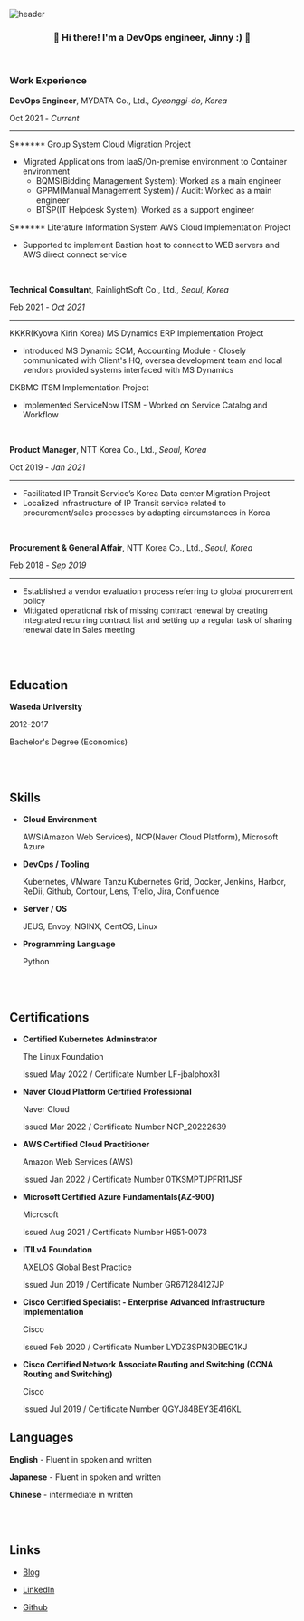 ![header](https://capsule-render.vercel.app/api?type=transparent&color=ffffff&height=300&section=header&text=release:Canary&fontColor=000000&fontSize=90)
<h3 align="center"> 👋 Hi there! I'm a DevOps engineer, Jinny :) 👋 </h3>
<br/>

### Work Experience

**DevOps Engineer**, MYDATA Co., Ltd., *Gyeonggi-do, Korea*

Oct 2021 *- Current*

---

S****** Group System Cloud Migration Project

- Migrated Applications from IaaS/On-premise environment to Container environment
    - BQMS(Bidding Management System): Worked as a main engineer
    - GPPM(Manual Management System) / Audit: Worked as a main engineer
    - BTSP(IT Helpdesk System): Worked as a support engineer

S****** Literature Information System AWS Cloud Implementation Project 

- Supported to implement Bastion host to connect to WEB servers and AWS direct connect service

<br/>

**Technical Consultant**, RainlightSoft Co., Ltd., *Seoul, Korea*

Feb 2021 *- Oct 2021*

---

KKKR(Kyowa Kirin Korea) MS Dynamics ERP Implementation Project

- Introduced MS Dynamic SCM, Accounting Module - Closely communicated with Client's HQ, oversea development team and local vendors provided systems interfaced with MS Dynamics

DKBMC ITSM Implementation Project

- Implemented ServiceNow ITSM - Worked on Service Catalog and Workflow

<br/>

**Product Manager**, NTT Korea Co., Ltd., *Seoul, Korea*

Oct 2019 *- Jan 2021*

---

- Facilitated IP Transit Service’s Korea Data center Migration Project
- Localized Infrastructure of IP Transit service related to procurement/sales processes by adapting circumstances in Korea

<br/>

**Procurement & General Affair**, NTT Korea Co., Ltd., *Seoul, Korea*

Feb 2018 *- Sep 2019*

---

- Established a vendor evaluation process referring to global procurement policy
- Mitigated operational risk of missing contract renewal by creating integrated recurring contract list and setting up a regular task of sharing renewal date in Sales meeting

<br/><br/>

## **Education**

**Waseda University**

2012-2017

Bachelor's Degree (Economics)

<br/><br/>

## **Skills**

- **Cloud Environment**
    
    AWS(Amazon Web Services), NCP(Naver Cloud Platform), Microsoft Azure
    
- **DevOps / Tooling**
    
    Kubernetes, VMware Tanzu Kubernetes Grid, Docker, Jenkins, Harbor, ReDii, Github, Contour, Lens, Trello, Jira, Confluence
    
- **Server / OS**
    
    JEUS, Envoy, NGINX, CentOS, Linux
    
- **Programming Language**
    
    Python
    
<br/><br/>

## **Certifications**

- **Certified Kubernetes Adminstrator**
    
    The Linux Foundation
    
    Issued May 2022 / Certificate Number LF-jbalphox8I
    
- **Naver Cloud Platform Certified Professional**
    
    Naver Cloud
    
    Issued Mar 2022 / Certificate Number NCP_20222639
    
- **AWS Certified Cloud Practitioner**
    
    Amazon Web Services (AWS)
    
    Issued Jan 2022 / Certificate Number 0TKSMPTJPFR11JSF
    
- **Microsoft Certified Azure Fundamentals(AZ-900)**
    
    Microsoft
    
    Issued Aug 2021 / Certificate Number H951-0073
    
- **ITILv4 Foundation**
    
    AXELOS Global Best Practice
    
    Issued Jun 2019 / Certificate Number GR671284127JP
    
- **Cisco Certified Specialist - Enterprise Advanced Infrastructure Implementation**
    
    Cisco
    
    Issued Feb 2020 / Certificate Number LYDZ3SPN3DBEQ1KJ
    
- **Cisco Certified Network Associate Routing and Switching (CCNA Routing and Switching)**
    
    Cisco
    
    Issued Jul 2019 / Certificate Number QGYJ84BEY3E416KL
    

## **Languages**

**English** - Fluent in spoken and written

**Japanese** - Fluent in spoken and written

**Chinese** - intermediate in written

<br/><br/>

## **Links**

- [Blog](https://jinnypark9393.github.io/categories/)

- [LinkedIn](https://www.linkedin.com/in/%EC%A7%84%EC%9D%B4-%EB%B0%95-07569118b/)

- [Github](https://github.com/jinnypark9393)    
    

<!--
**jinnypark9393/jinnypark9393** is a ✨ _special_ ✨ repository because its `README.md` (this file) appears on your GitHub profile.

Here are some ideas to get you started:

- 🔭 I’m currently working on ...
- 🌱 I’m currently learning ...
- 👯 I’m looking to collaborate on ...
- 🤔 I’m looking for help with ...
- 💬 Ask me about ...
- 📫 How to reach me: ...
- 😄 Pronouns: ...
- ⚡ Fun fact: ...
-->
